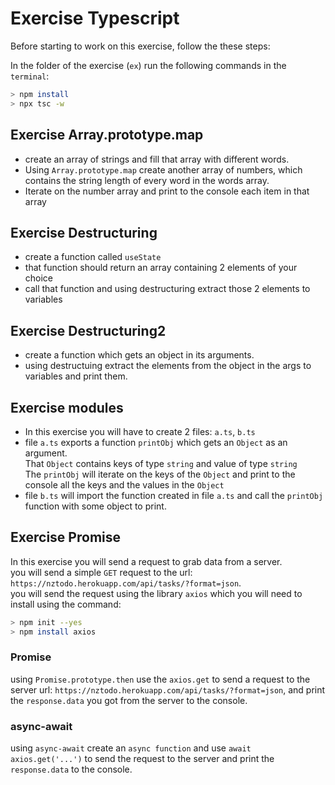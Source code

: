 # Exercise Typescript

Before starting to work on this exercise, follow the these steps:

In the folder of the exercise (`ex`) run the following commands in the `terminal`:

```bash
> npm install
> npx tsc -w
```

## Exercise Array.prototype.map

- create an array of strings and fill that array with different words.
- Using `Array.prototype.map` create another array of numbers, which contains the string length of every word in the words array.
- Iterate on the number array and print to the console each item in that array

## Exercise Destructuring

- create a function called `useState`
- that function should return an array containing 2 elements of your choice
- call that function and using destructuring extract those 2 elements to variables

## Exercise Destructuring2

- create a function which gets an object in its arguments.  
- using destructuing extract the elements from the object in the args to variables and print them.

## Exercise modules

- In this exercise you will have to create 2 files: `a.ts`, `b.ts`
- file `a.ts` exports a function `printObj` which gets an `Object` as an argument.  
That `Object` contains keys of type `string` and value of type `string`  
The `printObj` will iterate on the keys of the `Object` and print to the console all the keys and the values in the `Object`
- file `b.ts` will import the function created in file `a.ts` and call the `printObj` function with some object to print.

## Exercise Promise

In this exercise you will send a request to grab data from a server.  
you will send a simple `GET` request to the url: `https://nztodo.herokuapp.com/api/tasks/?format=json`.  
you will send the request using the library `axios` which you will need to install using the command:

```bash
> npm init --yes
> npm install axios
```

### Promise


using `Promise.prototype.then` use the `axios.get` to send a request to the server url: `https://nztodo.herokuapp.com/api/tasks/?format=json`, and print the `response.data` you got from the server to the console.

### async-await

using `async-await` create an `async function` and use `await axios.get('...')` to send the request to the server and print the `response.data` to the console.

